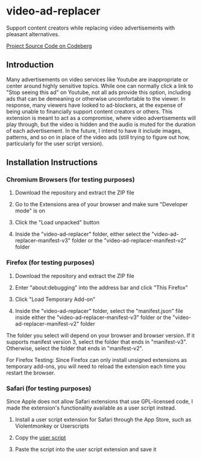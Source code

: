 # video-ad-replacer
Support content creators while replacing video advertisements with pleasant alternatives.

[Project Source Code on Codeberg](https://codeberg.org/jacobwillden/video-ad-replacer)

## Introduction
Many advertisements on video services like Youtube are inappropriate or center around highly sensitive topics. While one can normally click a link to "Stop seeing this ad" on Youtube, not all ads provide this option, including ads that can be demeaning or otherwise uncomfortable to the viewer. In response, many viewers have looked to ad-blockers, at the expense of being unable to financially support content creators or others. This extension is meant to act as a compromise, where video advertisements will play through, but the video is hidden and the audio is muted for the duration of each advertisement. In the future, I intend to have it include images, patterns, and so on in place of the video ads (still trying to figure out how, particularly for the user script version).

## Installation Instructions

### Chromium Browsers (for testing purposes)

1. Download the repository and extract the ZIP file

2. Go to the Extensions area of your browser and make sure "Developer mode" is on

3. Click the "Load unpacked" button

4. Inside the "video-ad-replacer" folder, either select the "video-ad-replacer-manifest-v3" folder or the "video-ad-replacer-manifest-v2" folder

### Firefox (for testing purposes)

1. Download the repository and extract the ZIP file

2. Enter "about:debugging" into the address bar and click "This Firefox"

3. Click "Load Temporary Add-on"

4. Inside the "video-ad-replacer" folder, select the "manifest.json" file inside either the "video-ad-replacer-manifest-v3" folder or the "video-ad-replacer-manifest-v2" folder

The folder you select will depend on your browser and browser version. If it supports manifest version 3, select the folder that ends in "manifest-v3". Otherwise, select the folder that ends in "manifest-v2".

For Firefox Testing: Since Firefox can only install unsigned extensions as temporary add-ons, you will need to reload the extension each time you restart the browser.

### Safari (for testing purposes)

Since Apple does not allow Safari extensions that use GPL-licensed code, I made the extension's functionality available as a user script instead.

1. Install a user script extension for Safari through the App Store, such
as Violentmonkey or Userscripts

2. Copy the [user script](https://codeberg.org/jacobwillden/video-ad-replacer/src/branch/main/video-ad-replacer.user.js)

3. Paste the script into the user script extension and save it
